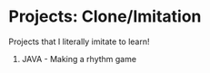 # Projects: Clone/Imitation
Projects that I literally imitate to learn!


1. JAVA -  Making a rhythm game

